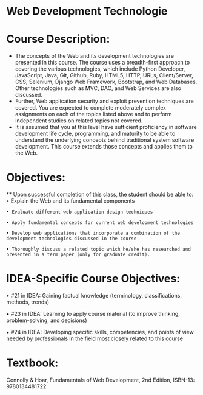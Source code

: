
# Web Development Technologie

# Course Description:

* The concepts of the Web and its development technologies are presented in this course. The course uses a breadth-first approach to covering the various technologies, which  include Python Developer, JavaScript, Java, Git, Github, Ruby, HTML5, HTTP, URLs, Client/Server, CSS, Selenium, Django Web Framework, Bootstrap, and Web Databases. Other   technologies such as MVC, DAO, and Web Services are also discussed. 
* Further, Web application security and exploit prevention techniques are covered. You are expected to complete moderately complex assignments on each of the topics listed above and to perform independent studies on related topics not covered.
* It is assumed that you at this level have sufficient proficiency in software development life cycle, programming, and maturity to be able to understand the underlying 
  concepts behind traditional system software development. This course extends those concepts and applies them to the Web.
  
  
# Objectives:
  ** Upon successful completion of this class, the student should be able to:
    • Explain the Web and its fundamental components
    
    • Evaluate different web application design techniques
    
    • Apply fundamental concepts for current web development technologies
    
    • Develop web applications that incorporate a combination of the development technologies discussed in the course
    
    • Thoroughly discuss a related topic which he/she has researched and presented in a term paper (only for graduate credit).
    
# IDEA-Specific Course Objectives:

  • #21 in IDEA: Gaining factual knowledge (terminology, classifications, methods, trends)
  
  • #23 in IDEA: Learning to apply course material (to improve thinking, problem-solving, and decisions)  
  
  • #24 in IDEA: Developing specific skills, competencies, and points of view needed by professionals in the field most closely related to this course

# Textbook:

Connolly & Hoar, Fundamentals of Web Development, 2nd Edition, ISBN-13: 9780134481722
